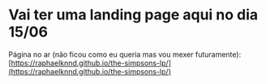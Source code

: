 # Vai ter uma landing page aqui no dia 15/06
Página no ar (não ficou como eu queria mas vou mexer futuramente): [https://raphaelknnd.github.io/the-simpsons-lp/](https://raphaelknnd.github.io/the-simpsons-lp/)
